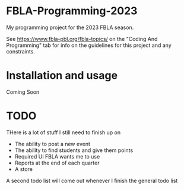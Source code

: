 # FBLA-Programming-2023
My programming project for the 2023 FBLA season.

See https://www.fbla-pbl.org/fbla-topics/ on the "Coding And Programming" tab for info on the guidelines for this project and any constraints.

# Installation and usage
Coming Soon

# TODO
THere is a lot of stuff I still need to finish up on
 - The ability to post a new event
 - The ability to find students and give them points
 - Required UI FBLA wants me to use
 - Reports at the end of each quarter
 - A store

A second todo list will come out whenever I finish the general todo list
